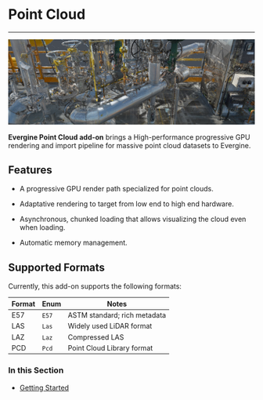 # Point Cloud

---

![TeaserAddon.png](.\images\TeaserAddon.png)

**Evergine Point Cloud add-on** brings a High-performance progressive GPU rendering and import pipeline for massive point cloud datasets to Evergine.

## Features

- A progressive GPU render path specialized for point clouds.

- Adaptative rendering to target from low end to high end hardware.

- Asynchronous, chunked loading that allows visualizing the cloud even when loading.

- Automatic memory management. 

## Supported Formats

Currently, this add-on supports the following formats:

| Format | Enum  | Notes                        |
| ------ | ----- | ---------------------------- |
| E57    | `E57` | ASTM standard; rich metadata |
| LAS    | `Las` | Widely used LiDAR format     |
| LAZ    | `Laz` | Compressed LAS               |
| PCD    | `Pcd` | Point Cloud Library format   |

### In this Section

* [Getting Started](getting_started.md)
